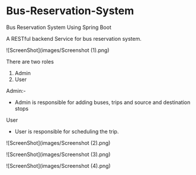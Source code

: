 # Bus-Reservation-System
Bus Reservation System Using Spring Boot

A RESTful backend Service for bus reservation system.

![ScreenShot](images/Screenshot (1).png)

There are two roles 

1. Admin
2. User

Admin:-
* Admin is responsible for adding buses, trips and source and destination stops

User
* User is responsible for scheduling the trip.

![ScreenShot](images/Screenshot (2).png)

![ScreenShot](images/Screenshot (3).png)

![ScreenShot](images/Screenshot (4).png)
